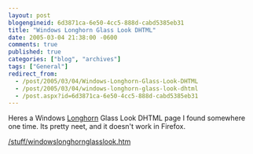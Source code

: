 ```yaml
---
layout: post
blogengineid: 6d3871ca-6e50-4cc5-888d-cabd5385eb31
title: "Windows Longhorn Glass Look DHTML"
date: 2005-03-04 21:38:00 -0600
comments: true
published: true
categories: ["blog", "archives"]
tags: ["General"]
redirect_from: 
  - /post/2005/03/04/Windows-Longhorn-Glass-Look-DHTML
  - /post/2005/03/04/windows-longhorn-glass-look-dhtml
  - /post.aspx?id=6d3871ca-6e50-4cc5-888d-cabd5385eb31
---
```

<!-- more -->


Heres a Windows <a href="http://msdn.microsoft.com/longhorn/" target="_blank" title="Windows ">Longhorn</a> Glass Look DHTML page I found somewhere one time. Its pretty neet, and it doesn&#39;t work in Firefox.



<a href="/stuff/windowslonghornglasslook.htm">/stuff/windowslonghornglasslook.htm</a>



 

<img src="/images/postso_WindowsLonhornGlassLook.JPG" alt="" />
